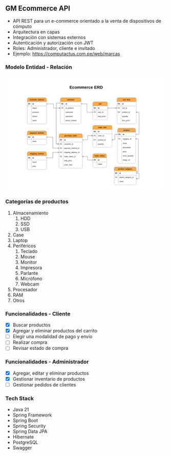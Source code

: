 ## GM Ecommerce API
- API REST para un e-commerce orientado a la venta de dispositivos de cómputo
- Arquitectura en capas
- Integración con sistemas externos
- Autenticación y autorización con JWT
- Roles: Administrador, cliente e invitado
- Ejemplo: https://computactus.com.pe/web/marcas

### Modelo Entidad - Relación
![ER-diagram](./ecommerce-db.drawio.png)


### Categorías de productos
1. Almacenamiento
   1. HDD
   2. SSD
   3. USB
2. Case
3. Laptop
4. Periféricos
   1. Teclado
   2. Mouse
   3. Monitor
   4. Impresora
   5. Parlante
   6. Micrófono
   7. Webcam
5. Procesador
6. RAM
7. Otros

### Funcionalidades - Cliente
- [x] Buscar productos
- [x] Agregar y eliminar productos del carrito
- [ ] Elegir una modalidad de pago y envío
- [ ] Realizar compra
- [ ] Revisar estado de compra

### Funcionalidades - Administrador
- [x] Agregar, editar y eliminar productos
- [x] Gestionar inventario de productos
- [ ] Gestionar pedidos de clientes

### Tech Stack
- Java 21
- Spring Framework
- Spring Boot
- Spring Security
- Spring Data JPA
- Hibernate
- PostgreSQL
- Swagger
